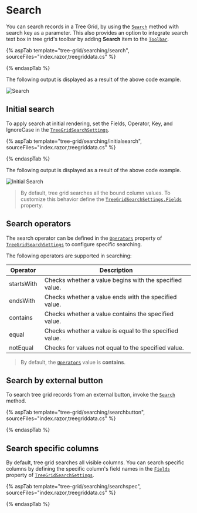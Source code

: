 # Search

You can search records in a Tree Grid, by using the [`Search`](https://help.syncfusion.com/cr/blazor/Syncfusion.Blazor~Syncfusion.Blazor.TreeGrid.SfTreeGrid~Search.html) method with search key as a parameter. This also provides an option to integrate search text box in tree grid's toolbar by adding **Search** item to the [`Toolbar`](https://help.syncfusion.com/cr/blazor/Syncfusion.Blazor~Syncfusion.Blazor.TreeGrid.SfTreeGrid~Toolbar.html).

{% aspTab template="tree-grid/searching/search", sourceFiles="index.razor,treegriddata.cs" %}

{% endaspTab %}

The following output is displayed as a result of the above code example.

![Search](images/search.png)

## Initial search

To apply search at initial rendering, set the Fields, Operator, Key, and IgnoreCase in the [`TreeGridSearchSettings`](https://help.syncfusion.com/cr/blazor/Syncfusion.Blazor~Syncfusion.Blazor.TreeGrid.TreeGridSearchSettings.html).

{% aspTab template="tree-grid/searching/initialsearch", sourceFiles="index.razor,treegriddata.cs" %}

{% endaspTab %}

The following output is displayed as a result of the above code example.

![Initial Search](images/initialsearch.png)

> By default, tree grid searches all the bound column values. To customize this behavior define the [`TreeGridSearchSettings.Fields`](https://help.syncfusion.com/cr/blazor/Syncfusion.Blazor~Syncfusion.Blazor.TreeGrid.TreeGridSearchSettings~Fields.html) property.

## Search operators

The search operator can be defined in the [`Operators`](https://help.syncfusion.com/cr/blazor/Syncfusion.Blazor~Syncfusion.Blazor.TreeGrid.TreeGridSearchSettings~Operators.html) property of [`TreeGridSearchSettings`](https://help.syncfusion.com/cr/blazor/Syncfusion.Blazor~Syncfusion.Blazor.TreeGrid.TreeGridSearchSettings_members.html) to configure specific searching.

The following operators are supported in searching:

Operator |Description
-----|-----
startsWith |Checks whether a value begins with the specified value.
endsWith |Checks whether a value ends with the specified value.
contains |Checks whether a value contains the specified value.
equal |Checks whether a value is equal to the specified value.
notEqual |Checks for values not equal to the specified value.

> By default, the [`Operators`](https://help.syncfusion.com/cr/blazor/Syncfusion.Blazor~Syncfusion.Blazor.TreeGrid.TreeGridSearchSettings~Operators.html) value is **contains**.

## Search by external button

To search tree grid records from an external button, invoke the [`Search`](https://help.syncfusion.com/cr/blazor/Syncfusion.Blazor~Syncfusion.Blazor.TreeGrid.SfTreeGrid~Search.html) method.

{% aspTab template="tree-grid/searching/searchbutton", sourceFiles="index.razor,treegriddata.cs" %}

{% endaspTab %}

## Search specific columns

By default, tree grid searches all visible columns. You can search specific columns by defining the specific column's field names in the [`Fields`](https://help.syncfusion.com/cr/blazor/Syncfusion.Blazor~Syncfusion.Blazor.TreeGrid.TreeGridSearchSettings~Fields.html) property of [`TreeGridSearchSettings`](https://help.syncfusion.com/cr/blazor/Syncfusion.Blazor~Syncfusion.Blazor.TreeGrid.TreeGridSearchSettings_members.html).

{% aspTab template="tree-grid/searching/searchspec", sourceFiles="index.razor,treegriddata.cs" %}

{% endaspTab %}